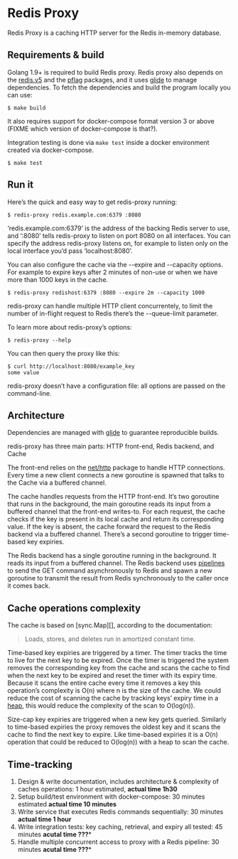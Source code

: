 Redis Proxy
===========

Redis Proxy is a caching HTTP server for the Redis in-memory database.

Requirements & build
--------------------

Golang 1.9+ is required to build Redis proxy. Redis proxy also depends on the
[redis.v5](https://godoc.org/gopkg.in/redis.v5) and the
[pflag](https://godoc.org/github.com/spf13/pflag) packages, and it uses
[glide][] to manage dependencies. To fetch the dependencies and build the
program locally you can use:

    $ make build

It also requires support for docker-compose format version 3 or above (FIXME
which version of docker-compose is that?).

Integration testing is done via `make test` inside a docker environment created
via docker-compose.

    $ make test

Run it
------

Here’s the quick and easy way to get redis-proxy running:

    $ redis-proxy redis.example.com:6379 :8080

‘redis.example.com:6379’ is the address of the backing Redis server to use, and
‘:8080’ tells redis-proxy to listen on port 8080 on all interfaces. You can
specify the address redis-proxy listens on, for example to listen only on the
local interface you’d pass ‘localhost:8080’.

You can also configure the cache via the --expire and --capacity options. For
example to expire keys after 2 minutes of non-use or when we have more than 1000
keys in the cache.

    $ redis-proxy redishost:6379 :8080 --expire 2m --capacity 1000

redis-proxy can handle multiple HTTP client concurrentely, to limit the number
of in-flight request to Redis there’s the --queue-limit parameter.

To learn more about redis-proxy’s options:

    $ redis-proxy --help

You can then query the proxy like this:

    $ curl http://localhost:8080/example_key
    some value

redis-proxy doesn’t have a configuration file: all options are passed on the
command-line.

Architecture
------------

Dependencies are managed with [glide][] to guarantee reproducible builds.

[glide]: https://glide.sh/

redis-proxy has three main parts: HTTP front-end, Redis backend, and Cache

The front-end relies on the [net/http](https://godoc.org/net/http) package to
handle HTTP connections. Every time a new client connects a new goroutine is
spawned that talks to the Cache via a buffered channel.

The cache handles requests from the HTTP front-end. It’s two goroutine that
runs in the background, the main goroutine reads its input from a buffered
channel that the front-end writes-to. For each request, the cache checks if the
key is present in its local cache and return its corresponding value. If the key
is absent, the cache forward the request to the Redis backend via a buffered
channel. There’s a second goroutine to trigger time-based key expiries.

The Redis backend has a single goroutine running in the background. It reads its
input from a buffered channel. The Redis backend uses
[pipelines](https://redis.io/topics/pipelining) to send the GET command
asynchronously to Redis and spawn a new goroutine to transmit the result from
Redis synchronously to the caller once it comes back.

Cache operations complexity
---------------------------

The cache is based on [sync.Map][], according to the documentation:

> Loads, stores, and deletes run in amortized constant time.

Time-based key expiries are triggered by a timer. The timer tracks the time to
live for the next key to be expired. Once the timer is triggered the system
removes the corresponding key from the cache and scans the cache to find when
the next key to be expired and reset the timer with its expiry time. Because it
scans the entire cache every time it removes a key this operation’s complexity
is O(n) where n is the size of the cache. We could reduce the cost of scanning
the cache by tracking keys’ expiry time in a [heap][], this would reduce the
complexity of the scan to O(log(n)).

[heap]: https://godoc.org/container/heap

Size-cap key expiries are triggered when a new key gets queried. Similarly to
time-based expiries the proxy removes the oldest key and it scans
the cache to find the next key to expire. Like time-based expiries it is a O(n)
operation that could be reduced to O(log(n)) with a heap to scan the cache.

Time-tracking
-------------

1. Design & write documentation, includes architecture & complexity of caches
   operations: 1 hour estimated, **actual time 1h30**
2. Setup build/test environment with docker-compose: 30 minutes estimated
   **actual time 10 minutes**
3. Write service that executes Redis commands sequentially: 30 minutes **actual
   time 1 hour**
4. Write integration tests: key caching, retrieval, and expiry all tested: 45
  minutes **acutal time ???***
5. Handle multiple concurrent access to proxy with a Redis pipeline: 30 minutes
   **acutal time ???***
